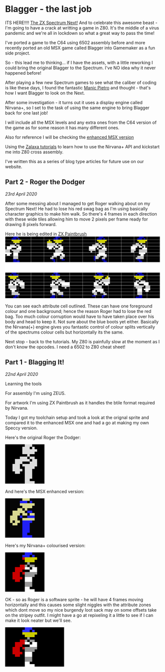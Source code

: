 # Blagger - the last job

ITS HERE!!!! [The ZX Spectrum Next!](https://www.specnext.com/) And to celebrate this awesome beast - I'm going to have a crack at writting a game in Z80. It's the middle of a virus pandemic and we're all in lockdown so what a great way to pass the time!

I've ported a game to the C64 using 6502 assembly before and more recently ported an old MSX game called Blagger into Gamemaker as a fun side project.

So - this lead me to thinking... if I have the assets, with a little reworking I could bring the original Blagger to the Spectrum. I've NO idea why it never happened before!

After playing a few new Spectrum games to see what the caliber of coding is like these days, I found the fantastic [Manic Pietro](https://noentiendo.itch.io/manic-pietro) and thought - that's how I want Blagger to look on the Next.

After some investigation - it turns out it uses a display engine called Nirvana+, so I set to the task of using the same engine to bring Blagger back for one last job!

I will include all the MSX levels and any extra ones from the C64 version of the game as for some reason it has many different ones.

Also for reference I will be checking the [enhanced MSX version](https://sites.google.com/site/msxpage/msx-developed-software/blagger-enhanced-version)

Using the [Zalaxa tutorials](https://seven-fff.com/blog/) to learn how to use the Nirvana+ API and kickstart me into Z80 cross assembly.

I've written this as a series of blog type articles for future use on our website.

## Part 2 - Roger the Dodger
*23rd April 2020*

After some messing about I managed to get Roger walking about on my Spectrum Next! He had to lose his red swag bag as I'm using basically character graphics to make him walk. So there's 4 frames in each direction with these wide tiles allowing him to move 2 pixels per frame ready for drawing 8 pixels forward.

Here he is being edited in [ZX Paintbrush](https://sourcesolutions.itch.io/zx-paintbrush)
![Roger the Dodger](/resources/images/blagger_zxpaintbrush.png)

You can see each attribute cell outlined. These can have one foreground colour and one background; hence the reason Roger had to lose the red bag. Too much colour corruption would have to have taken place over his body and head to keep it. Not sure about the blue boots yet either. Basically the Nirvana(+) engine gives you fantastic control of colour splits vertically of the spectrums colour cells but horizontally its the same.

Next stop - back to the tutorials. My Z80 is painfully slow at the moment as I don't know the opcodes. I need a 6502 to Z80 cheat sheet!


## Part 1 - Blagging It!
*22nd April 2020*

Learning the tools

For assembly I'm using ZEUS.

For artwork I'm using ZX Paintbrush as it handles the btile format required by Nirvana.

Today I got my toolchain setup and took a look at the orignal sprite and compared it to the enhanced MSX one and had a go at making my own Speccy version.

Here's the original Roger the Dodger:

![Roger the Dodger](/resources/images/blagger_msx.gif)


And here's the MSX enhanced version:

![Roger the Dodger](/resources/images/blagger_enhanced_msx.gif)

Here's my Nirvana+ colourised version:

![Roger the Dodger](/resources/images/blagger_nirvana.gif)

OK - so as Roger is a software sprite - he will have 4 frames moving horizontally and this causes some slight niggles with the attribute zones which dont move so my nice burgendy loot sack may on some offsets take on the stripey outfit. I might have a go at repixeling it a little to see if I can make it look neater but we'll see.

![Roger the Dodger](/resources/images/blagger_wtile.gif)